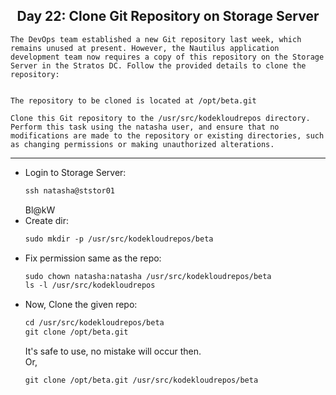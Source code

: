 ## <center> Day 22: Clone Git Repository on Storage Server

```
The DevOps team established a new Git repository last week, which remains unused at present. However, the Nautilus application development team now requires a copy of this repository on the Storage Server in the Stratos DC. Follow the provided details to clone the repository:


The repository to be cloned is located at /opt/beta.git

Clone this Git repository to the /usr/src/kodekloudrepos directory. Perform this task using the natasha user, and ensure that no modifications are made to the repository or existing directories, such as changing permissions or making unauthorized alterations.
```

---

- Login to Storage Server:
    ```apache
    ssh natasha@ststor01
    ```
    Bl@kW
- Create dir:
    ```apache
    sudo mkdir -p /usr/src/kodekloudrepos/beta
    ```
- Fix permission same as the repo:
    ```apache
    sudo chown natasha:natasha /usr/src/kodekloudrepos/beta
    ls -l /usr/src/kodekloudrepos
    ```
- Now, Clone the given repo:
    ```apache
    cd /usr/src/kodekloudrepos/beta
    git clone /opt/beta.git
    ```
    It's safe to use, no mistake will occur then.  
    Or,
    ```apache
    git clone /opt/beta.git /usr/src/kodekloudrepos/beta
    ```